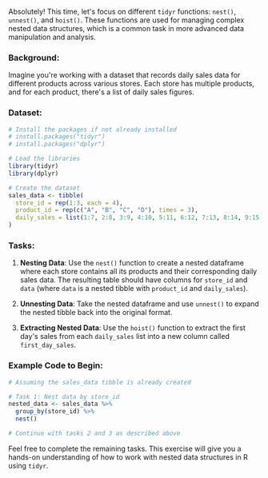 Absolutely! This time, let's focus on different `tidyr` functions: `nest()`, `unnest()`, and `hoist()`. These functions are used for managing complex nested data structures, which is a common task in more advanced data manipulation and analysis.

### Background:
Imagine you're working with a dataset that records daily sales data for different products across various stores. Each store has multiple products, and for each product, there's a list of daily sales figures.

### Dataset:

```r
# Install the packages if not already installed
# install.packages("tidyr")
# install.packages("dplyr")

# Load the libraries
library(tidyr)
library(dplyr)

# Create the dataset
sales_data <- tibble(
  store_id = rep(1:3, each = 4),
  product_id = rep(c("A", "B", "C", "D"), times = 3),
  daily_sales = list(1:7, 2:8, 3:9, 4:10, 5:11, 6:12, 7:13, 8:14, 9:15, 10:16, 11:17, 12:18)
)
```

### Tasks:

1. **Nesting Data**: Use the `nest()` function to create a nested dataframe where each store contains all its products and their corresponding daily sales data. The resulting table should have columns for `store_id` and `data` (where `data` is a nested tibble with `product_id` and `daily_sales`).

2. **Unnesting Data**: Take the nested dataframe and use `unnest()` to expand the nested tibble back into the original format.

3. **Extracting Nested Data**: Use the `hoist()` function to extract the first day's sales from each `daily_sales` list into a new column called `first_day_sales`.

### Example Code to Begin:

```r
# Assuming the sales_data tibble is already created

# Task 1: Nest data by store_id
nested_data <- sales_data %>%
  group_by(store_id) %>%
  nest()

# Continue with tasks 2 and 3 as described above
```

Feel free to complete the remaining tasks. This exercise will give you a hands-on understanding of how to work with nested data structures in R using `tidyr`.